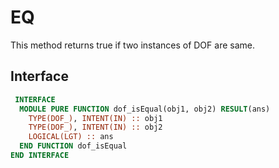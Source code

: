 # EQ

This method returns true if two instances of DOF are same.

## Interface

```fortran
 INTERFACE
  MODULE PURE FUNCTION dof_isEqual(obj1, obj2) RESULT(ans)
    TYPE(DOF_), INTENT(IN) :: obj1
    TYPE(DOF_), INTENT(IN) :: obj2
    LOGICAL(LGT) :: ans
  END FUNCTION dof_isEqual
END INTERFACE
```
